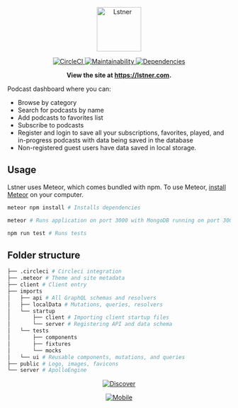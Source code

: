 <p align="center">
  <a href="https://github.com/justinformentin/lstner">
    <img
      src="https://i.imgur.com/ERHMGRR.png"
      height="100"
      alt="Lstner"
      title="Lstner podcast app"
    />
  </a>
</p>
<p align="center">
  <a href="https://circleci.com/gh/justinformentin/lstner">
    <img
      src="https://circleci.com/gh/justinformentin/lstner.svg?style=svg"
      alt="CircleCI"
    />
  </a>
  <a href="https://codeclimate.com/github/justinformentin/lstner">
    <img
      src="https://codeclimate.com/github/justinformentin/lstner/badges/gpa.svg"
      alt="Maintainability"
    />
  </a>
  <a href="https://david-dm.org/justinformentin/gatsby-v2-tutorial-starter">
    <img
      src="https://img.shields.io/david/justinformentin/gatsby-v2-tutorial-starter.svg"
      alt="Dependencies"
    />
  </a>
</p>

<p align="center">
  <strong>
    View the site at <a href="https://lstner.com">https://lstner.com</a>.
  </strong>
</p>

Podcast dashboard where you can:
- Browse by category
- Search for podcasts by name
- Add podcasts to favorites list
- Subscribe to podcasts
- Register and login to save all your subscriptions, favorites, played, and in-progress podcasts with data being saved in the database
- Non-registered guest users have data saved in local storage.

## Usage

Lstner uses Meteor, which comes bundled with npm. To use Meteor, [install Meteor](https://www.meteor.com/install) on your computer.

```bash
meteor npm install # Installs dependencies

meteor # Runs application on port 3000 with MongoDB running on port 3001

npm run test # Runs tests 
```

## Folder structure
```bash
├── .circleci # Circleci integration
├── .meteor # Theme and site metadata
├── client # Client entry
├── imports
│   ├── api # All GraphQL schemas and resolvers
│   ├── localData # Mutations, queries, resolvers
│   └── startup
│       ├── client # Importing client startup files
│       └── server # Registering API and data schema
│   └── tests
│       ├── components
│       ├── fixtures
│       └── mocks
│   └── ui # Reusable components, mutations, and queries
├── public # Logo, images, favicons
└── server # ApolloEngine 
```
 
<p align="center">
  <a href="https://github.com/justinformentin/lstner">
    <img
      src="https://i.imgur.com/MiO8RKB.png"
      alt="Discover"
      title="Lstner podcast app discover page"
    />
  </a>
</p>
<p align="center">
  <a href="https://github.com/justinformentin/lstner">
    <img
      src="https://i.imgur.com/RYq7xLo.png"
      alt="Mobile"
      title="Lstner podcast app mobile"
    />
  </a>
</p>
